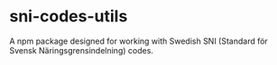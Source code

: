 # sni-codes-utils
A npm package designed for working with Swedish SNI (Standard för Svensk Näringsgrensindelning) codes. 
